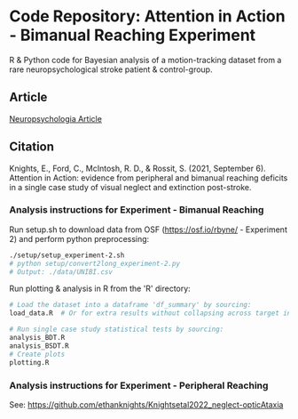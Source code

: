 # Code Repository: Attention in Action - Bimanual Reaching Experiment
R & Python code for Bayesian analysis of a motion-tracking dataset from a rare neuropsychological stroke patient & control-group.

## Article
[Neuropsychologia Article](https://www.sciencedirect.com/science/article/pii/S0028393224001167)

## Citation
Knights, E., Ford, C., McIntosh, R. D., & Rossit, S. (2021, September 6). Attention in Action: evidence from peripheral and bimanual reaching deficits in a single case study of visual neglect and extinction post-stroke.

### Analysis instructions for Experiment - Bimanual Reaching
Run setup.sh to download data from OSF (https://osf.io/rbyne/ - Experiment 2) and perform python preprocessing:
```sh
./setup/setup_experiment-2.sh
# python setup/convert2long_experiment-2.py
# Output: ./data/UNIBI.csv
```

Run plotting & analysis in R from the 'R' directory:
```r
# Load the dataset into a dataframe 'df_summary' by sourcing:
load_data.R  # Or for extra results without collapsing across target instead run: extra_load_data_nonCollapsed.R

# Run single case study statistical tests by sourcing:
analysis_BDT.R
analysis_BSDT.R
# Create plots
plotting.R
```

### Analysis instructions for Experiment - Peripheral Reaching
See: https://github.com/ethanknights/Knightsetal2022_neglect-opticAtaxia
